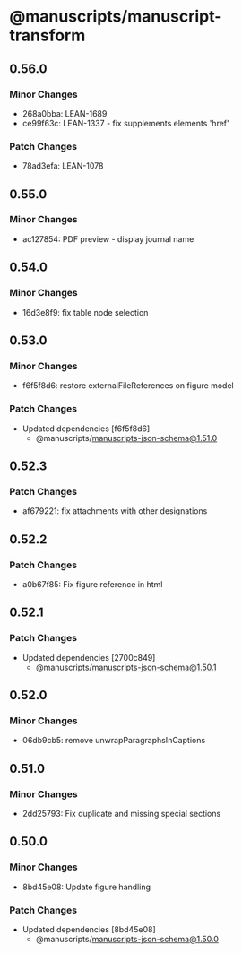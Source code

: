 # @manuscripts/manuscript-transform

## 0.56.0

### Minor Changes

- 268a0bba: LEAN-1689
- ce99f63c: LEAN-1337 - fix supplements elements 'href'

### Patch Changes

- 78ad3efa: LEAN-1078

## 0.55.0

### Minor Changes

- ac127854: PDF preview - display journal name

## 0.54.0

### Minor Changes

- 16d3e8f9: fix table node selection

## 0.53.0

### Minor Changes

- f6f5f8d6: restore externalFileReferences on figure model

### Patch Changes

- Updated dependencies [f6f5f8d6]
  - @manuscripts/manuscripts-json-schema@1.51.0

## 0.52.3

### Patch Changes

- af679221: fix attachments with other designations

## 0.52.2

### Patch Changes

- a0b67f85: Fix figure reference in html

## 0.52.1

### Patch Changes

- Updated dependencies [2700c849]
  - @manuscripts/manuscripts-json-schema@1.50.1

## 0.52.0

### Minor Changes

- 06db9cb5: remove unwrapParagraphsInCaptions

## 0.51.0

### Minor Changes

- 2dd25793: Fix duplicate and missing special sections

## 0.50.0

### Minor Changes

- 8bd45e08: Update figure handling

### Patch Changes

- Updated dependencies [8bd45e08]
  - @manuscripts/manuscripts-json-schema@1.50.0
